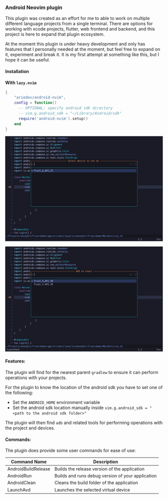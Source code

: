 ### Android Neovim plugin

This plugin was created as an effort for me to able to work on multiple different language projects from a single terminal. There are options for working with xcode projects, flutter, web frontend and backend, and this project is here to expand that plugin ecosystem.

At the moment this plugin is under heavy development and only has features that I personally needed at the moment, but feel free to expand on it, experiment and break it. It is my first attempt at something like this, but I hope it can be useful.

#### Installation

**With `lazy.nvim`**

```lua
{
    "ariedov/android-nvim",
    config = function()
      -- OPTIONAL: specify android sdk directory
      -- vim.g.android_sdk = "~/Library/Android/sdk"
      require('android-nvim').setup()
    end
}
```

![Select device to run the application on](screenshots/select_device_to_run.png)

![Select AVD to start](screenshots/select_avd.png)

#### Features:

The plugin will find for the nearest parent `gradlew` to ensure it can perform operations with your projects.

For the plugin to know the location of the android sdk you have to set one of the following:

- Set the `ANDROID_HOME` environment variable
- Set the android sdk location manually inside `vim.g.android_sdk = "<path to the android sdk folder>"`

The plugin will then find `adb` and related tools for performing operations with the project and devices.

#### Commands:

The plugin does provide some user commands for ease of use:

| Command Name        | Description                                       |
| ------------------- | ------------------------------------------------- |
| AndroidBuildRelease | Builds the release version of the application     |
| AndroidRun          | Builds and runs debug version of your application | 
| AndroidClean        | Cleans the build folder of the application        |
| LaunchAvd           | Launches the selected virtual device              |
